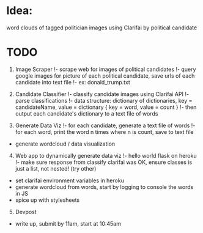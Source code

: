 # Idea: 
word clouds of tagged politician images using Clarifai by political candidate

# TODO

1. Image Scraper
  !- scrape web for images of political candidates
  !- query google images for picture of each political candidate, save urls of each candidate into text file
  !- ex: donald_trump.txt


2. Candidate Classifier
  !- classify candidate images using Clarifai API
  !- parse classifications
  !- data structure: dictionary of dictionaries, key = candidateName, value = dictionary { key = word, value = count }
  !- then output each candidate's dictionary to a text file of words


3. Generate Data Viz
  !- for each candidate, generate a text file of words
  !- for each word, print the word n times where n is count, save to text file
  - generate wordcloud / data visualization


4. Web app to dynamically generate data viz
  !- hello world flask on heroku
  !- make sure response from classify clarifai was OK, ensure classes is just a list, not nested! (try other)
  - set clarifai environment variables in heroku
  - generate wordcloud from words, start by logging to console the words in JS
  - spice up with stylesheets


5. Devpost
  - write up, submit by 11am, start at 10:45am